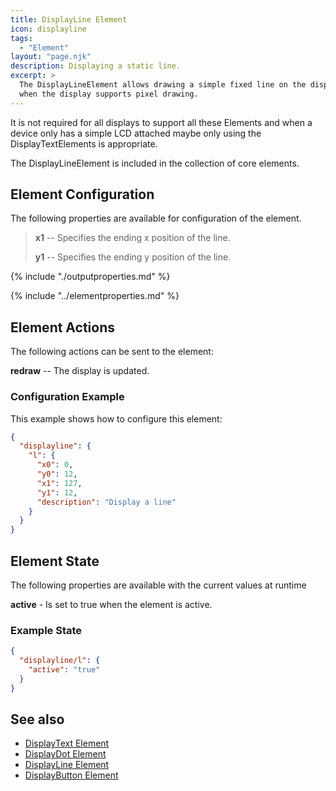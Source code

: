 ```yaml
---
title: DisplayLine Element
icon: displayline
tags:
  - "Element"
layout: "page.njk"
description: Displaying a static line.
excerpt: >
  The DisplayLineElement allows drawing a simple fixed line on the display
  when the display supports pixel drawing.
---
```


It is not required for all displays to support all these Elements and when a device only has a simple LCD
attached maybe only using the DisplayTextElements is appropriate.

The DisplayLineElement is included in the collection of core elements.


## Element Configuration

The following properties are available for configuration of the element.

<object data="/element.svg?displayline" type="image/svg+xml"></object>

> **x1** -- Specifies the ending x position of the line.
>
> **y1** -- Specifies the ending y position of the line.

{% include "./outputproperties.md" %}

{% include "../elementproperties.md" %}

## Element Actions

The following actions can be sent to the element:

**redraw** -- The display is updated.


### Configuration Example

This example shows how to configure this element:

``` json
{
  "displayline": {
    "l": {
      "x0": 0,
      "y0": 12,
      "x1": 127,
      "y1": 12,
      "description": "Display a line"
    }
  }
}
```

## Element State

The following properties are available with the current values at runtime

**active** - Is set to true when the element is active.


### Example State

``` json
{
  "displayline/l": {
    "active": "true"
  }
}
```

## See also

* [DisplayText Element](/elements/display/text.md)
* [DisplayDot Element](/elements/display/dot.md)
* [DisplayLine Element](/elements/display/line.md)
* [DisplayButton Element](/elements/display/button.md)